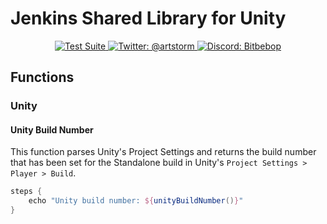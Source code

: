 # Jenkins Shared Library for Unity

<p align="center">
    <a href="https://github.com/artstorm/jenkins-shared-library-unity/actions">
        <img src="https://github.com/artstorm/jenkins-shared-library-unity/actions/workflows/tests.yml/badge.svg" alt="Test Suite" />    
    </a>
    <a href="https://twitter.com/artstorm">
        <img src="https://img.shields.io/badge/twitter-@artstorm-blue.svg?logo=twitter&logoColor=ffffff&labelColor=383f47" alt="Twitter: @artstorm" />    
    </a>
    <a href="https://discord.gg/WJn7w5WaU9">
        <img src="https://img.shields.io/badge/chat-discord-blue?logo=discord&logoColor=ffffff&labelColor=383f47" alt="Discord: Bitbebop" />    
    </a>
</p>

## Functions
### Unity
#### Unity Build Number
This function parses Unity's Project Settings and returns the build number that has been set 
for the Standalone build in Unity's `Project Settings > Player > Build`.

```groovy
steps {
    echo "Unity build number: ${unityBuildNumber()}"
}
```
